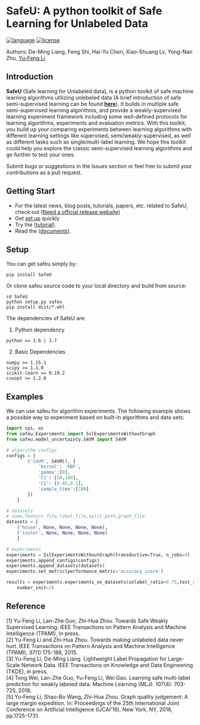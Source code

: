 # SafeU: A python toolkit of Safe Learning for Unlabeled Data
[![language](https://img.shields.io/badge/python-3.6%7C3.7-blue.svg)](https://git.nju.edu.cn/lamda/safeu)
[![license](https://img.shields.io/badge/license-MIT-blue.svg)](https://git.nju.edu.cn/lamda/safeu)

Authors: De-Ming Liang, Feng Shi, Hai-Yu Chen, Xiao-Shuang Lv, Yong-Nan Zhu, [Yu-Feng Li](https://cs.nju.edu.cn/liyf)

## Introduction

**SafeU** (Safe learning for Unlabeled data), is a python toolkit of safe machine learning algorithms utilizing unlebeled data (A brief introduction of safe semi-supervised learning can be found [**here**](http://www.lamda.nju.edu.cn/liyf/paper/FCS19-SafeSSL.pdf)). It builds in multiple safe semi-supervised learning algorithms, and provide a weakly-supervised learning experiment framework including some well-defined protocols for learning algorithms, experiments and evaluation metrics. With this toolkit, you build up your comparing experiments between learning algorithms with different learning settings like supervised, semi/weakly-supervised, as well as different tasks such as single/multi-label learning. We hope this toolkit could help you explore the classic semi-supervised learning algorithms and go further to test your ones.

Submit bugs or suggestions in the Issues section or feel free to submit your contributions as a pull request.

## Getting Start
* For the latest news, blog posts, tutorials, papers, etc. related to SafeU, check out ([Need a official release website](https://git.nju.edu.cn/lamda/safeu))
* Get [set up](https://git.nju.edu.cn/lamda/safeu#Setup) quickly
* Try the ([tutorial](https://git.nju.edu.cn/lamda/SafeU/blob/develop/example/Tutorials.ipynb)).
* Read the ([documents](https://git.nju.edu.cn/lamda/SafeU/blob/develop/docs/build/docs.zip)).


## Setup

You can get safeu simply by:

```
pip install SafeU
```

Or clone safeu source code to your local directory and build from source:

```
cd SafeU
python setup.py safeu
pip install dist/*.whl
```

The dependencies of SafeU are:
1. Python dependency

```
python == 3.6 | 3.7
```

2. Basic Dependencies

```
numpy >= 1.15.1
scipy >= 1.1.0
scikit-learn >= 0.19.2
cvxopt >= 1.2.0
```

## Examples
We can use safeu for algorithm experiments. The following example shows a possible way to experiment based on built-in algorithms and data sets:
```python
import sys, os
from safeu.Experiments import SslExperimentsWithoutGraph
from safeu.model_uncertainty.S4VM import S4VM

# algorithm configs
configs = [
        ('S4VM', S4VM(), {
            'kernel': 'RBF',
            'gamma':[0],
            'C1': [50,100],
            'C2': [0.05,0.1],
            'sample_time':[100]
        })
    ]

# datasets
# name,feature_file,label_file,split_path,graph_file
datasets = [
	('house', None, None, None, None),
	('isolet', None, None, None, None)
	]

# experiments
experiments = SslExperimentsWithoutGraph(transductive=True, n_jobs=4)
experiments.append_configs(configs)
experiments.append_datasets(datasets)
experiments.set_metric(performance_metric='accuracy_score')

results = experiments.experiments_on_datasets(unlabel_ratio=0.75,test_ratio=0.2,
	number_init=2)
```

## Reference

[1] Yu-Feng Li, Lan-Zhe Guo, Zhi-Hua Zhou. Towards Safe Weakly Supervised Learning. IEEE Transactions on Pattern Analysis and Machine Intelligence (TPAMI), In press.  
[2] Yu-Feng Li and Zhi-Hua Zhou. Towards making unlabeled data never hurt. IEEE Transactions on Pattern Analysis and Machine Intelligence (TPAMI), 37(1):175-188, 2015.  
[3] Yu-Feng Li, De-Ming Liang. Lightweight Label Propagation for Large-Scale Network Data. IEEE Transactions on Knowledge and Data Engineering (TKDE), in press.  
[4] Tong Wei, Lan-Zhe Guo, Yu-Feng Li, Wei Gao. Learning safe multi-label prediction for weakly labeled data. Machine Learning (MLJ). 107(4): 703-725, 2018.  
[5] Yu-Feng Li, Shao-Bo Wang, Zhi-Hua Zhou. Graph quality judgement: A large margin expedition. In: Proceedings of the 25th International Joint Conference on Artificial Intelligence (IJCAI'16), New York, NY, 2016, pp.1725-1731.  